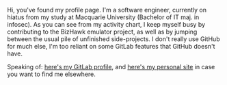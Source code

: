 Hi, you've found my profile page. I'm a software engineer, currently on hiatus from my study at Macquarie University (Bachelor of IT maj. in infosec). As you can see from my activity chart, I keep myself busy by contributing to the BizHawk emulator project, as well as by jumping between the usual pile of unfinished side-projects. I don't really use GitHub for much else, I'm too reliant on some GitLab features that GitHub doesn't have.

Speaking of: [here's my GitLab profile](https://gitlab.com/YoshiRulz), and [here's my personal site](https://yoshirulz.dev) in case you want to find me elsewhere.
